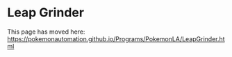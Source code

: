 # Leap Grinder

This page has moved here: https://pokemonautomation.github.io/Programs/PokemonLA/LeapGrinder.html

